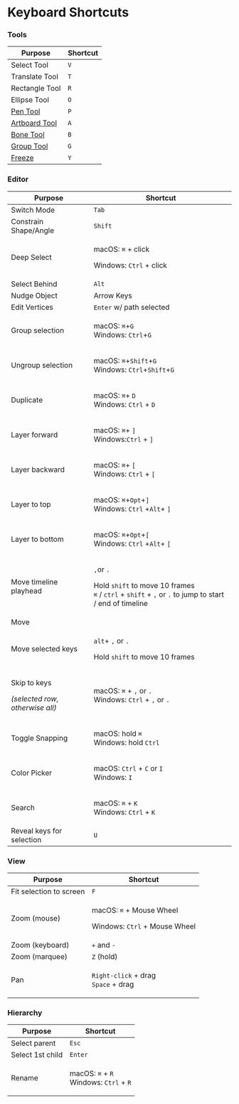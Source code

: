 # Keyboard Shortcuts

### Tools

| Purpose                                     | Shortcut |
| ------------------------------------------- | -------- |
| Select Tool                                 | `V`      |
| Translate Tool                              | `T`      |
| Rectangle Tool                              | `R`      |
| Ellipse Tool                                | `O`      |
| [Pen Tool](fundamentals/pen-tool/)          | `P`      |
| [Artboard Tool](fundamentals/artboards.md)  | `A`      |
| [Bone Tool](manipulating-shapes/bones/)     | `B`      |
| [Group Tool](fundamentals/groups/)          | `G`      |
| [Freeze](fundamentals/origin-and-freeze.md) | `Y`      |

### **Editor**

| **Purpose**                                                             | Shortcut                                                                                                                                                                                                                 |
| ----------------------------------------------------------------------- | ------------------------------------------------------------------------------------------------------------------------------------------------------------------------------------------------------------------------ |
| Switch Mode                                                             | `Tab`                                                                                                                                                                                                                    |
| Constrain Shape/Angle                                                   | `Shift`                                                                                                                                                                                                                  |
| Deep Select                                                             | <p>macOS: <code>⌘</code> + click</p><p>Windows: <code>Ctrl</code> + click</p>                                                                                                                                            |
| Select Behind                                                           | `Alt`                                                                                                                                                                                                                    |
| Nudge Object                                                            | Arrow Keys                                                                                                                                                                                                               |
| Edit Vertices                                                           | `Enter` w/ path selected                                                                                                                                                                                                 |
| Group selection                                                         | <p>macOS: <code>⌘</code>+<code>G</code> <br>Windows: <code>Ctrl</code>+<code>G</code></p>                                                                                                                                |
| Ungroup selection                                                       | <p>macOS: <code>⌘</code>+<code>Shift</code>+<code>G</code> <br>Windows: <code>Ctrl</code>+<code>Shift</code>+<code>G</code></p>                                                                                          |
| Duplicate                                                               | <p>macOS: <code>⌘</code>+ <code>D</code> <br>Windows: <code>Ctrl</code> + <code>D</code></p>                                                                                                                             |
| Layer forward                                                           | <p>macOS: <code>⌘</code>+ <code>]</code> <br>Windows:<code>Ctrl</code> + <code>]</code></p>                                                                                                                              |
| Layer backward                                                          | <p>macOS: <code>⌘</code>+ <code>[</code> <br>Windows: <code>Ctrl</code> + <code>[</code></p>                                                                                                                             |
| Layer to top                                                            | <p>macOS:  <code>⌘</code>+<code>Opt</code>+<code>]</code> <br>Windows: <code>Ctrl</code> +<code>Alt</code>+ <code>]</code></p>                                                                                           |
| Layer to bottom                                                         | <p>macOS:  <code>⌘</code>+<code>Opt</code>+<code>[</code> <br>Windows: <code>Ctrl</code> +<code>Alt</code>+ <code>[</code></p>                                                                                           |
| Move timeline playhead                                                  | <p><code>,</code>or <code>.</code> </p><p>Hold <code>shift</code> to move 10 frames<br><code>⌘</code> / <code>ctrl</code> + <code>shift</code> + <code>,</code> or <code>.</code> to jump to start / end of timeline</p> |
| Move                                                                    |                                                                                                                                                                                                                          |
| Move selected keys                                                      | <p><code>alt</code>+ <code>,</code> or <code>.</code> </p><p>Hold <code>shift</code> to move 10 frames</p>                                                                                                               |
| <p>Skip to keys</p><p><em>(selected row, otherwise all)</em></p><p></p> | <p>macOS:  <code>⌘</code> + <code>,</code> or <code>.</code> <br>Windows: <code>Ctrl</code> + <code>,</code> or <code>.</code> </p>                                                                                      |
| Toggle Snapping                                                         | <p>macOS:  hold <code>⌘</code>  <br>Windows: hold <code>Ctrl</code> </p>                                                                                                                                                 |
| Color Picker                                                            | <p>macOS:  <code>Ctrl</code> + <code>C</code> or <code>I</code> <br>Windows: <code>I</code></p>                                                                                                                          |
| Search                                                                  | <p>macOS: <code>⌘</code> + <code>K</code><br>Windows: <code>Ctrl</code> + <code>K</code></p>                                                                                                                             |
| Reveal keys for selection                                               | `U`                                                                                                                                                                                                                      |

### View

| Purpose                 | Shortcut                                                                                  |
| ----------------------- | ----------------------------------------------------------------------------------------- |
| Fit selection to screen | `F`                                                                                       |
| Zoom (mouse)            | <p>macOS: <code>⌘</code> + Mouse Wheel</p><p>Windows: <code>Ctrl</code> + Mouse Wheel</p> |
| Zoom (keyboard)         | `+` and `-`                                                                               |
| Zoom (marquee)          | `Z` (hold)                                                                                |
| Pan                     | <p><code>Right-click</code> + drag<br><code>Space</code> + drag</p>                       |

### Hierarchy

| Purpose          | Shortcut                                                                                        |
| ---------------- | ----------------------------------------------------------------------------------------------- |
| Select parent    | `Esc`                                                                                           |
| Select 1st child | `Enter`                                                                                         |
| Rename           | <p>macOS:  <code>⌘</code> + <code>R</code>  <br>Windows: <code>Ctrl</code> + <code>R</code></p> |

